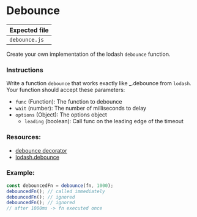 # Debounce

| Expected file |
| ------------- |
| `debounce.js` |

Create your own implementation of the lodash `debounce` function.

### Instructions

Write a function `debounce` that works exactly like \_.debounce from `lodash`.
Your function should accept these parameters:

- `func` (Function): The function to debounce
- `wait` (number): The number of milliseconds to delay
- `options` (Object): The options object
  - `leading` (boolean): Call func on the leading edge of the timeout

### Resources:

- [debounce decorator](https://javascript.info/task/debounce)
- [lodash.debounce](https://www.npmjs.com/package/lodash.debounce)

### Example:

```js
const debouncedFn = debounce(fn, 1000);
debouncedFn(); // called immediately
debouncedFn(); // ignored
debouncedFn(); // ignored
// after 1000ms -> fn executed once
```
